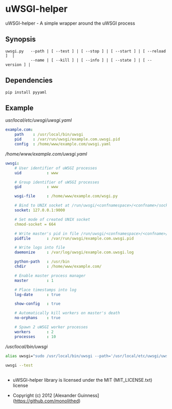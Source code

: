 # uWSGI-helper

uWSGI-helper - A simple wrapper around the uWSGI process


## Synopsis

```
uwsgi.py   --path | [ --test ] | [ --stop ] | [ --start ] | [ --reload ]  |
           --name | [ --kill ] | [ --info ] | [ --state ] | [ --version ] |
```


## Dependencies

```
pip install pyyaml
```


## Example


*usr/local/etc/uwsgi/uwsgi.yaml*

```yaml
example.com:
    path    : /usr/local/bin/uwsgi
    pid     : /var/run/uwsgi/example.com.uwsgi.pid
    config  : /home/www/example.com/uwsgi.yaml
```


*/home/www/example.com/uwsgi.yaml*

```yaml
uwsgi:
    # User identifier of uWSGI processes
    uid           : www

    # Group identifier of uWSGI processes
    gid           : www

    wsgi-file     : /home/www/example.com/wsgi.py

    # Bind to UNIX socket at /run/uwsgi/<confnamespace>/<confname>/socket
    socket: 127.0.0.1:9000

    # Set mode of created UNIX socket
    chmod-socket = 664

    # Write master's pid in file /run/uwsgi/<confnamespace>/<confname>/pid
    pidfile       : /var/run/uwsgi/example.com.uwsgi.pid

    # Write logs into file
    daemonize     : /var/log/uwsgi/example.com.uwsgi.log

    python-path   : /usr/bin
    chdir         : /home/www/example.com/

    # Enable master process manager
    master        : 1

    # Place timestamps into log
    log-date      : true

    show-config   : true

    # Automatically kill workers on master's death
    no-orphans    : true

    # Spawn 2 uWSGI worker processes
    workers       : 2
    processes     : 10

```


*/usr/local/bin/uwsgi*

```sh
alias uwsgi="sudo /usr/local/bin/uwsgi --path='/usr/local/etc/uwsgi/uwsgi.yaml' --name='example.com'"

uwsgi --test

```
























##

* uWSGI-helper library is licensed under the MIT (MIT_LICENSE.txt) license

* Copyright (c) 2012 [Alexander Guinness] (https://github.com/monolithed)